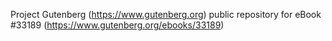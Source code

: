 Project Gutenberg (https://www.gutenberg.org) public repository for eBook #33189 (https://www.gutenberg.org/ebooks/33189)
